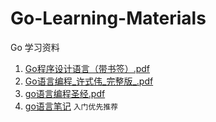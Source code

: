 # Go-Learning-Materials
Go 学习资料
1. [Go程序设计语言（带书签）.pdf](https://github.com/Echo-Mr-Pengw/Go-Learning-Materials/blob/master/Go%E7%A8%8B%E5%BA%8F%E8%AE%BE%E8%AE%A1%E8%AF%AD%E8%A8%80%EF%BC%88%E5%B8%A6%E4%B9%A6%E7%AD%BE%EF%BC%89.pdf)  
2. [Go语言编程_许式伟_完整版_.pdf](https://github.com/Echo-Mr-Pengw/Go-Learning-Materials/blob/master/Go%E8%AF%AD%E8%A8%80%E7%BC%96%E7%A8%8B_%E8%AE%B8%E5%BC%8F%E4%BC%9F_%E5%AE%8C%E6%95%B4%E7%89%88_.pdf)   
3. [go语言编程圣经.pdf](https://github.com/Echo-Mr-Pengw/Go-Learning-Materials/blob/master/go%E8%AF%AD%E8%A8%80%E7%BC%96%E7%A8%8B%E5%9C%A3%E7%BB%8F.pdf)  
4. [go语言笔记](https://github.com/Echo-Mr-Pengw/Go-Learning-Materials/blob/master/Go%E8%AF%AD%E8%A8%80%E7%AC%94%E8%AE%B0.pdf) `入门优先推荐`

